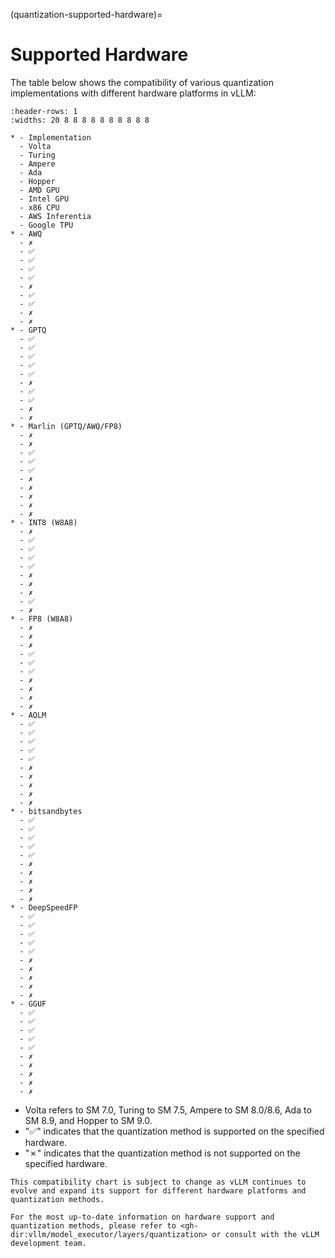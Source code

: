 (quantization-supported-hardware)=

# Supported Hardware

The table below shows the compatibility of various quantization implementations with different hardware platforms in vLLM:

```{list-table}
:header-rows: 1
:widths: 20 8 8 8 8 8 8 8 8 8 8

* - Implementation
  - Volta
  - Turing
  - Ampere
  - Ada
  - Hopper
  - AMD GPU
  - Intel GPU
  - x86 CPU
  - AWS Inferentia
  - Google TPU
* - AWQ
  - ✗
  - ✅︎
  - ✅︎
  - ✅︎
  - ✅︎
  - ✗
  - ✅︎
  - ✅︎
  - ✗
  - ✗
* - GPTQ
  - ✅︎
  - ✅︎
  - ✅︎
  - ✅︎
  - ✅︎
  - ✗
  - ✅︎
  - ✅︎
  - ✗
  - ✗
* - Marlin (GPTQ/AWQ/FP8)
  - ✗
  - ✗
  - ✅︎
  - ✅︎
  - ✅︎
  - ✗
  - ✗
  - ✗
  - ✗
  - ✗
* - INT8 (W8A8)
  - ✗
  - ✅︎
  - ✅︎
  - ✅︎
  - ✅︎
  - ✗
  - ✗
  - ✗
  - ✅︎
  - ✗
* - FP8 (W8A8)
  - ✗
  - ✗
  - ✗
  - ✅︎
  - ✅︎
  - ✅︎
  - ✗
  - ✗
  - ✗
  - ✗
* - AQLM
  - ✅︎
  - ✅︎
  - ✅︎
  - ✅︎
  - ✅︎
  - ✗
  - ✗
  - ✗
  - ✗
  - ✗
* - bitsandbytes
  - ✅︎
  - ✅︎
  - ✅︎
  - ✅︎
  - ✅︎
  - ✗
  - ✗
  - ✗
  - ✗
  - ✗
* - DeepSpeedFP
  - ✅︎
  - ✅︎
  - ✅︎
  - ✅︎
  - ✅︎
  - ✗
  - ✗
  - ✗
  - ✗
  - ✗
* - GGUF
  - ✅︎
  - ✅︎
  - ✅︎
  - ✅︎
  - ✅︎
  - ✗
  - ✗
  - ✗
  - ✗
  - ✗
```

- Volta refers to SM 7.0, Turing to SM 7.5, Ampere to SM 8.0/8.6, Ada to SM 8.9, and Hopper to SM 9.0.
- "✅︎" indicates that the quantization method is supported on the specified hardware.
- "✗" indicates that the quantization method is not supported on the specified hardware.

```{note}
This compatibility chart is subject to change as vLLM continues to evolve and expand its support for different hardware platforms and quantization methods.

For the most up-to-date information on hardware support and quantization methods, please refer to <gh-dir:vllm/model_executor/layers/quantization> or consult with the vLLM development team.
```
